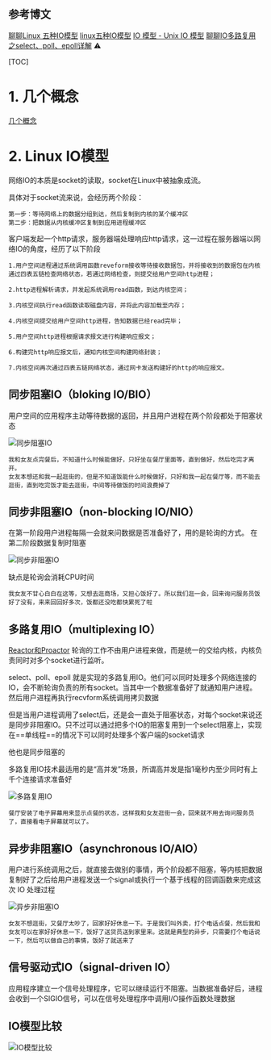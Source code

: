 ## 参考博文
[聊聊Linux 五种IO模型](https://www.jianshu.com/p/486b0965c296)
[linux五种IO模型](https://juejin.im/post/5c725dbe51882575e37ef9ed)
[IO 模型 - Unix IO 模型](https://www.pdai.tech/md/java/io/java-io-model.html)
[聊聊IO多路复用之select、poll、epoll详解](https://www.jianshu.com/p/dfd940e7fca2) ⚠️


[TOC]



# 1. 几个概念
[几个概念](./几个概念.md)



# 2. Linux IO模型
网络IO的本质是socket的读取，socket在Linux中被抽象成流。

具体对于socket流来说，会经历两个阶段：
```
第一步：等待网络上的数据分组到达，然后复制到内核的某个缓冲区
第二步：把数据从内核缓冲区复制到应用进程缓冲区
```

客户端发起一个http请求，服务器端处理响应http请求，这一过程在服务器端以网络IO的角度，经历了以下阶段
```
1.用户空间进程通过系统调用函数reveform接收等待接收数据包，并将接收到的数据包在内核通过四表五链检查网络状态，若通过网络检查，则提交给用户空间http进程；

2.http进程解析请求，并发起系统调用read函数，到达内核空间；

3.内核空间执行read函数读取磁盘内容，并将此内容加载至内存；

4.内核空间提交给用户空间http进程，告知数据已经read完毕；

5.用户空间http进程根据请求报文进行构建响应报文；

6.构建完http响应报文后，通知内核空间构建网络封装；

7.内核空间再次通过四表五链网络状态，通过网卡发送构建好的http的响应报文。
```


## 同步阻塞IO（bloking IO/BIO）
用户空间的应用程序主动等待数据的返回，并且用户进程在两个阶段都处于阻塞状态

![同步阻塞IO](../pic/Linux五种IO模型_同步阻塞IO.png)

```
我和女友点完餐后，不知道什么时候能做好，只好坐在餐厅里面等，直到做好，然后吃完才离开。
女友本想还和我一起逛街的，但是不知道饭能什么时候做好，只好和我一起在餐厅等，而不能去逛街，直到吃完饭才能去逛街，中间等待做饭的时间浪费掉了
```

## 同步非阻塞IO（non-blocking IO/NIO）
在第一阶段用户进程每隔一会就来问数据是否准备好了，用的是轮询的方式。
在第二阶段数据复制时阻塞

![同步非阻塞IO](../pic/Linux五种IO模型_同步非阻塞IO.png)

缺点是轮询会消耗CPU时间

```
我女友不甘心白白在这等，又想去逛商场，又担心饭好了。所以我们逛一会，回来询问服务员饭好了没有，来来回回好多次，饭都还没吃都快累死了啦
```


## 多路复用IO（multiplexing IO）
[Reactor和Proactor](./Reactor和Proactor.md)
轮询的工作不由用户进程来做，而是统一的交给内核，内核负责同时对多个socket进行监听。

select、poll、epoll 就是实现的多路复用IO。他们可以同时处理多个网络连接的IO，会不断轮询负责的所有socket。当其中一个数据准备好了就通知用户进程。然后用户进程再执行recvform系统调用拷贝数据

但是当用户进程调用了select后，还是会一直处于阻塞状态，对每个socket来说还是同步非阻塞IO。只不过可以通过把多个IO的阻塞复用到一个select阻塞上，实现在==单线程==的情况下可以同时处理多个客户端的socket请求

他也是同步阻塞的

多路复用IO技术最适用的是“高并发”场景，所谓高并发是指1毫秒内至少同时有上千个连接请求准备好

![多路复用IO](../pic/Linux五种IO模型_多路复用IO.png)

```
餐厅安装了电子屏幕用来显示点餐的状态，这样我和女友逛街一会，回来就不用去询问服务员了，直接看电子屏幕就可以了。
```


## 异步非阻塞IO（asynchronous IO/AIO）
用户进行系统调用之后，就直接去做别的事情，两个阶段都不阻塞，等内核把数据复制好了之后给用户进程发送一个signal或执行一个基于线程的回调函数来完成这次 IO 处理过程


![异步非阻塞IO](../pic/Linux五种IO模型_异步非阻塞IO.png)


```
女友不想逛街，又餐厅太吵了，回家好好休息一下。于是我们叫外卖，打个电话点餐，然后我和女友可以在家好好休息一下，饭好了送货员送到家里来。这就是典型的异步，只需要打个电话说一下，然后可以做自己的事情，饭好了就送来了
```

## 信号驱动式IO（signal-driven IO）
应用程序建立一个信号处理程序，它可以继续运行不阻塞。当数据准备好后，进程会收到一个SIGIO信号，可以在信号处理程序中调用I/O操作函数处理数据


## IO模型比较

![IO模型比较](../pic/Linux五种IO模型_IO模型比较.png)


